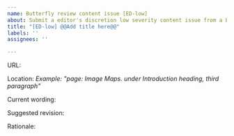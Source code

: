 ```yaml
---
name: Butterfly review content issue [ED-low]
about: Submit a editor's discretion low severity content issue from a Butterfly review
title: "[ED-low] @@Add title here@@"
labels: ''
assignees: ''

---
```


URL: 

Location: 
*Example: "page: Image Maps. under Introduction heading, third paragraph"*

Current wording:

Suggested revision:

Rationale:

